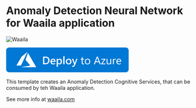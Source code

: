 # Anomaly Detection Neural Network for Waaila application

![Waaila](https://app.waaila.com/assets/images/login-waaila.svg)

[![Deploy to Azure](https://raw.githubusercontent.com/Azure/azure-quickstart-templates/master/1-CONTRIBUTION-GUIDE/images/deploytoazure.svg?sanitize=true)](https://raw.githubusercontent.com/crossmasters/waaila/master/ai.arm.json)

This template creates an Anomaly Detection Cognitive Services, that can be consumed by teh Waaila application.

See more info at [waaila.com](https://duckduckgo.com)
